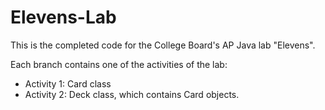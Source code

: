 # Elevens-Lab
This is the completed code for the College Board's AP Java lab "Elevens".

Each branch contains one of the activities of the lab:
- Activity 1: Card class
- Activity 2: Deck class, which contains Card objects.
